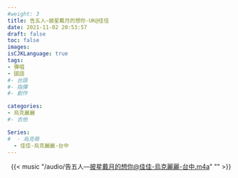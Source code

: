 ```yaml
---
#weight: 3
title: 告五人—披星戴月的想你-UK@佳佳
date: 2021-11-02 20:53:57
draft: false
toc: false
images:
isCJKLanguage: true
tags:
- 彈唱
- 國語
#- 台語
#- 指彈
#- 創作

categories:
- 烏克麗麗
#- 吉他

Series:
#  - 烏克萌
  - 佳佳-烏克麗麗-台中
---
```





&nbsp;
{{< music "/audio/告五人—披星戴月的想你@佳佳-烏克麗麗-台中.m4a" "" >}}
